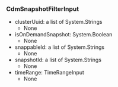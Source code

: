 ### CdmSnapshotFilterInput
- clusterUuid: a list of System.Strings
  - None
- isOnDemandSnapshot: System.Boolean
  - None
- snappableId: a list of System.Strings
  - None
- snapshotId: a list of System.Strings
  - None
- timeRange: TimeRangeInput
  - None
